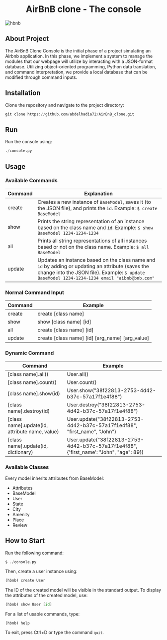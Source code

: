   <h1 align="center">AirBnB clone - The console </h1>

![hbnb](https://camo.githubusercontent.com/a8cd2eef2325c425519095dc2501111e630a77eddb454938c527cb82ea9c3aeb/68747470733a2f2f73332e616d617a6f6e6177732e636f6d2f696e7472616e65742d70726f6a656374732d66696c65732f686f6c626572746f6e7363686f6f6c2d6869676865722d6c6576656c5f70726f6772616d6d696e672b2f3236332f4842544e2d68626e622d46696e616c2e706e67)

## About Project

The AirBnB Clone Console is the initial phase of a project simulating an Airbnb application. In this phase, we implement a system to manage the modules that our webpage will utilize by interacting with a JSON-format database. Utilizing object-oriented programming, Python data translation, and command interpretation, we provide a local database that can be modified through command inputs.

## Installation

Clone the repository and navigate to the project directory:

```python
git clone https://github.com/abdelhadia72/AirBnB_clone.git
```
## Run

Run the console using:


```python
./console.py
```
## Usage

### Available Commands

|Command|Explanation|
|---|---|
|create|Creates a new instance of `BaseModel`, saves it (to the JSON file), and prints the `id`. Example: `$ create BaseModel`|
|show|Prints the string representation of an instance based on the class name and `id`. Example: `$ show BaseModel 1234-1234-1234`|
|all|Prints all string representations of all instances based or not on the class name. Example: `$ all BaseModel`|
|update|Updates an instance based on the class name and `id` by adding or updating an attribute (saves the change into the JSON file). Example: `$ update BaseModel 1234-1234-1234 email "aibnb@bnb.com"`|

### Normal Command Input

|Command|Example|
|---|---|
|create|create [class name]|
|show|show [class name] [id]|
|all|create [class name] [id]|
|update|create [class name] [id] [arg_name] [arg_value]|

### Dynamic Command 

|Command|Example|
|---|---|
|[class name].all()|User.all()|
|[class name].count()|User.count()|
|[class name].show(id)|User.show("38f22813-2753-4d42-b37c-57a17f1e4f88")|
|[class name].destroy(id)|User.destroy("38f22813-2753-4d42-b37c-57a17f1e4f88")|
|[class name].update(id, attribute name, value)|User.update("38f22813-2753-4d42-b37c-57a17f1e4f88", "first_name", "John")|
|[class name].update(id, dictionary)|User.update("38f22813-2753-4d42-b37c-57a17f1e4f88", {'first_name': "John", "age": 89})|

### Available Classes

Every model inherits attributes from BaseModel:

- Attributes
- BaseModel
- User
- State
- City
- Amenity
- Place
- Review

## How to Start

Run the following command:

```python
$ ./console.py
```

Then, create a user instance using:


```python
(hbnb) create User
```

The ID of the created model will be visible in the standard output. To display the attributes of the created model, use:


```python
(hbnb) show User [id]
```

For a list of usable commands, type:


```pyton
(hbnb) help
```

To exit, press Ctrl+D or type the command `quit`.
